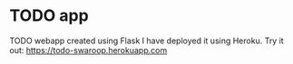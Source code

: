 # TODO app
TODO webapp created using Flask
I have deployed it using Heroku.
Try it out: https://todo-swaroop.herokuapp.com
